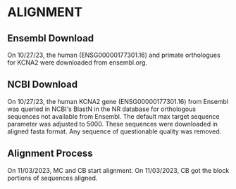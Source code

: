 # ALIGNMENT
## Ensembl Download
On 10/27/23, the human (ENSG00000177301.16) and primate orthologues for KCNA2
were downloaded from ensembl.org. 


## NCBI Download
On 10/27/23, the human KCNA2 gene (ENSG00000177301.16) from Ensembl was queried in NCBI's 
BlastN in the NR database for orthologous sequences not available from Ensembl. 
The default max target sequence parameter was adjusted to 5000. These 
sequences were downloaded in aligned fasta format. Any sequence of questionable 
quality was removed. 

## Alignment Process
On 11/03/2023, MC and CB start alignment. 
On 11/03/2023, CB got the block portions of sequences aligned.